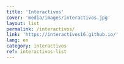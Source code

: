 ```yaml
---
title: 'Interactivos'
cover: 'media/images/interactivos.jpg'
layout: list
permalink: /interactivos/
link: 'https://interactivos16.github.io/'
lang: en
category: interactivos
ref: interactivos-list
---
```

